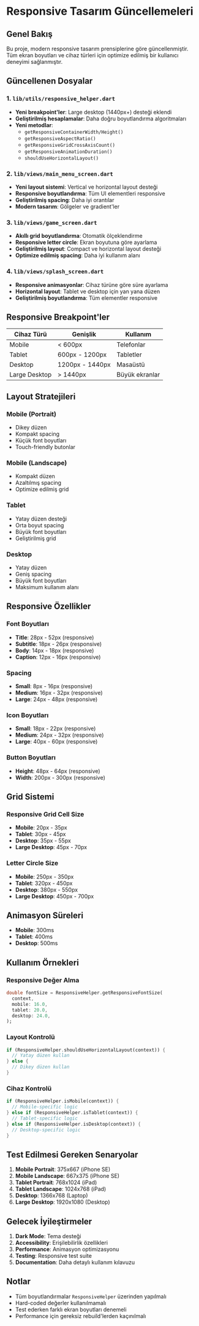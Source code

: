 # Responsive Tasarım Güncellemeleri

## Genel Bakış
Bu proje, modern responsive tasarım prensiplerine göre güncellenmiştir. Tüm ekran boyutları ve cihaz türleri için optimize edilmiş bir kullanıcı deneyimi sağlanmıştır.

## Güncellenen Dosyalar

### 1. `lib/utils/responsive_helper.dart`
- **Yeni breakpoint'ler**: Large desktop (1440px+) desteği eklendi
- **Geliştirilmiş hesaplamalar**: Daha doğru boyutlandırma algoritmaları
- **Yeni metodlar**: 
  - `getResponsiveContainerWidth/Height()`
  - `getResponsiveAspectRatio()`
  - `getResponsiveGridCrossAxisCount()`
  - `getResponsiveAnimationDuration()`
  - `shouldUseHorizontalLayout()`

### 2. `lib/views/main_menu_screen.dart`
- **Yeni layout sistemi**: Vertical ve horizontal layout desteği
- **Responsive boyutlandırma**: Tüm UI elementleri responsive
- **Geliştirilmiş spacing**: Daha iyi orantılar
- **Modern tasarım**: Gölgeler ve gradient'ler

### 3. `lib/views/game_screen.dart`
- **Akıllı grid boyutlandırma**: Otomatik ölçeklendirme
- **Responsive letter circle**: Ekran boyutuna göre ayarlama
- **Geliştirilmiş layout**: Compact ve horizontal layout desteği
- **Optimize edilmiş spacing**: Daha iyi kullanım alanı

### 4. `lib/views/splash_screen.dart`
- **Responsive animasyonlar**: Cihaz türüne göre süre ayarlama
- **Horizontal layout**: Tablet ve desktop için yan yana düzen
- **Geliştirilmiş boyutlandırma**: Tüm elementler responsive

## Responsive Breakpoint'ler

| Cihaz Türü | Genişlik | Kullanım |
|------------|----------|----------|
| Mobile | < 600px | Telefonlar |
| Tablet | 600px - 1200px | Tabletler |
| Desktop | 1200px - 1440px | Masaüstü |
| Large Desktop | > 1440px | Büyük ekranlar |

## Layout Stratejileri

### Mobile (Portrait)
- Dikey düzen
- Kompakt spacing
- Küçük font boyutları
- Touch-friendly butonlar

### Mobile (Landscape)
- Kompakt düzen
- Azaltılmış spacing
- Optimize edilmiş grid

### Tablet
- Yatay düzen desteği
- Orta boyut spacing
- Büyük font boyutları
- Geliştirilmiş grid

### Desktop
- Yatay düzen
- Geniş spacing
- Büyük font boyutları
- Maksimum kullanım alanı

## Responsive Özellikler

### Font Boyutları
- **Title**: 28px - 52px (responsive)
- **Subtitle**: 18px - 26px (responsive)
- **Body**: 14px - 18px (responsive)
- **Caption**: 12px - 16px (responsive)

### Spacing
- **Small**: 8px - 16px (responsive)
- **Medium**: 16px - 32px (responsive)
- **Large**: 24px - 48px (responsive)

### Icon Boyutları
- **Small**: 18px - 22px (responsive)
- **Medium**: 24px - 32px (responsive)
- **Large**: 40px - 60px (responsive)

### Button Boyutları
- **Height**: 48px - 64px (responsive)
- **Width**: 200px - 300px (responsive)

## Grid Sistemi

### Responsive Grid Cell Size
- **Mobile**: 20px - 35px
- **Tablet**: 30px - 45px
- **Desktop**: 35px - 55px
- **Large Desktop**: 45px - 70px

### Letter Circle Size
- **Mobile**: 250px - 350px
- **Tablet**: 320px - 450px
- **Desktop**: 380px - 550px
- **Large Desktop**: 450px - 700px

## Animasyon Süreleri
- **Mobile**: 300ms
- **Tablet**: 400ms
- **Desktop**: 500ms

## Kullanım Örnekleri

### Responsive Değer Alma
```dart
double fontSize = ResponsiveHelper.getResponsiveFontSize(
  context,
  mobile: 16.0,
  tablet: 20.0,
  desktop: 24.0,
);
```

### Layout Kontrolü
```dart
if (ResponsiveHelper.shouldUseHorizontalLayout(context)) {
  // Yatay düzen kullan
} else {
  // Dikey düzen kullan
}
```

### Cihaz Kontrolü
```dart
if (ResponsiveHelper.isMobile(context)) {
  // Mobile-specific logic
} else if (ResponsiveHelper.isTablet(context)) {
  // Tablet-specific logic
} else if (ResponsiveHelper.isDesktop(context)) {
  // Desktop-specific logic
}
```

## Test Edilmesi Gereken Senaryolar

1. **Mobile Portrait**: 375x667 (iPhone SE)
2. **Mobile Landscape**: 667x375 (iPhone SE)
3. **Tablet Portrait**: 768x1024 (iPad)
4. **Tablet Landscape**: 1024x768 (iPad)
5. **Desktop**: 1366x768 (Laptop)
6. **Large Desktop**: 1920x1080 (Desktop)

## Gelecek İyileştirmeler

1. **Dark Mode**: Tema desteği
2. **Accessibility**: Erişilebilirlik özellikleri
3. **Performance**: Animasyon optimizasyonu
4. **Testing**: Responsive test suite
5. **Documentation**: Daha detaylı kullanım kılavuzu

## Notlar

- Tüm boyutlandırmalar `ResponsiveHelper` üzerinden yapılmalı
- Hard-coded değerler kullanılmamalı
- Test ederken farklı ekran boyutları denemeli
- Performance için gereksiz rebuild'lerden kaçınılmalı 
